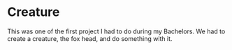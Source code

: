 # Creature

This was one of the first project I had to do during my Bachelors. We had to create a creature, the fox head, and do something with it.
